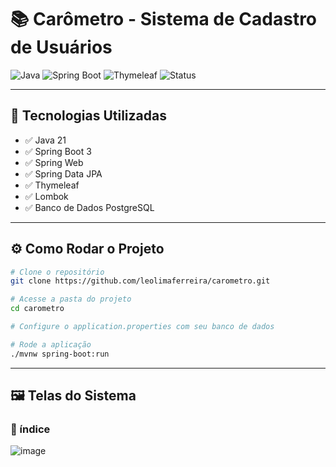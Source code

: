 # 📚 Carômetro - Sistema de Cadastro de Usuários

![Java](https://img.shields.io/badge/Java-21-blue?logo=java)
![Spring Boot](https://img.shields.io/badge/Spring%20Boot-3.2-brightgreen?logo=springboot)
![Thymeleaf](https://img.shields.io/badge/Thymeleaf-template%20engine-orange?logo=thymeleaf)
![Status](https://img.shields.io/badge/status-Em%20desenvolvimento-yellow)

---

## 🚀 Tecnologias Utilizadas

- ✅ Java 21  
- ✅ Spring Boot 3  
- ✅ Spring Web  
- ✅ Spring Data JPA  
- ✅ Thymeleaf  
- ✅ Lombok  
- ✅ Banco de Dados PostgreSQL

---

## ⚙️ Como Rodar o Projeto

```bash
# Clone o repositório
git clone https://github.com/leolimaferreira/carometro.git

# Acesse a pasta do projeto
cd carometro

# Configure o application.properties com seu banco de dados

# Rode a aplicação
./mvnw spring-boot:run
```

---

## 🖼️ Telas do Sistema
### 🤖 índice
![image](https://github.com/user-attachments/assets/16a00cb1-0d93-487e-bdfa-a4ea5ad4e94c)

